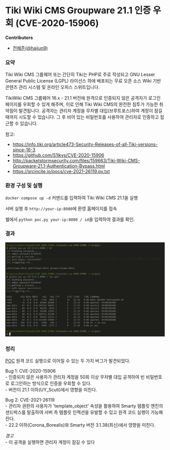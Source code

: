 # Tiki Wiki CMS Groupware 21.1 인증 우회 (CVE-2020-15906)

**Contributors**

-    [전해준(@haijun9)](https://github.com/haijun9) 

### 요약

Tiki Wiki CMS 그룹웨어 또는 간단히 Tiki는 PHP로 주로 작성되고 GNU Lesser General Public License (LGPL) 라이선스 하에 배포되는 무료 오픈 소스 Wiki 기반 콘텐츠 관리 시스템 및 온라인 오피스 스위트입니다.

TikiWiki CMS 그룹웨어 16.x - 21.1 버전에 원격으로 인증되지 않은 공격자가 로그인 페이지를 우회할 수 있게 해주며, 이로 인해 Tiki Wiki CMS의 완전한 침투가 가능한 취약점이 발견됩니다. 공격자는 관리자 계정을 무차별 대입(브루트포스)하여 계정이 잠길 때까지 시도할 수 있습니다. 그 후 비어 있는 비밀번호를 사용하여 관리자로 인증하고 접근할 수 있습니다.

참고:
- https://info.tiki.org/article473-Security-Releases-of-all-Tiki-versions-since-16-3
- https://github.com/S1lkys/CVE-2020-15906
- http://packetstormsecurity.com/files/159663/Tiki-Wiki-CMS-Groupware-21.1-Authentication-Bypass.html
- https://srcincite.io/pocs/cve-2021-26119.py.txt

### 환경 구성 및 실행

`docker compose up -d` 커맨드를 입력하여 Tiki Wiki CMS 21.1을 실행

서버 실행 후 `http://your-ip:8080`에 환영 홈페이지를 접속

쉘에서 `python poc.py your-ip:8080 / id`을 입력하여 결과를 확인. 

### 결과

![](result.png)

### 정리

[POC](https://srcincite.io/pocs/cve-2021-26119.py.txt) 원격 코드 실행으로 이어질 수 있는 두 가지 버그가 발견되었다.

Bug 1: CVE-2020-15906
<br>
    - 인증되지 않은 사용자가 관리자 계정을 50회 이상 무차별 대입 공격하여 빈 
    비밀번호로 로그인하는 방식으로 인증을 우회할 수 있다.
<br>
    - 버전이 21.1 이하(UY_Scuti)에서 영향을 미친다.

Bug 2: CVE-2021-26119
<br>
    - 관리자 권한의 사용자가 'template_object' 속성을 활용하여 Smarty 템플릿 엔진의 샌드박스를 탈출하여 서버 측 템플릿 인젝션을 유발할 수 있고 원격 코드 실행이 가능해진다.
<br>
    - 22.2 이하(Corona_Borealis)와 Smarty 버전 3.1.38(최신)에서 영향을 미친다.

*경고* 
<br> 
    - 이 공격을 실행하면 관리자 계정이 잠길 수 있다
